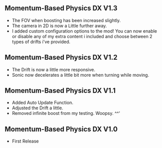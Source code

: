 ## Momentum-Based Physics DX V1.3
- The FOV when boosting has been increased slightly.
- The camera in 2D is now a Little further away.
- I added custom configuration options to the mod!
You can now enable or disable any of my extra content i included
and choose between 2 types of drifts i've provided.

## Momentum-Based Physics DX V1.2
- The Drift is now a little more responsive.
- Sonic now decelerates a little bit more when turning while moving.

## Momentum-Based Physics DX V1.1
- Added Auto Update Function.
- Adjusted the Drift a little.
- Removed infinite boost from my testing. Woopsy. ^^'

## Momentum-Based Physics DX V1.0
- First Release
